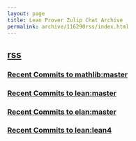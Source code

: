 ```yaml
---
layout: page
title: Lean Prover Zulip Chat Archive
permalink: archive/116290rss/index.html
---
```


## [rss](index.html)

### [Recent Commits to mathlib:master](43016RecentCommitstomathlibmaster.html)

### [Recent Commits to lean:master](84359RecentCommitstoleanmaster.html)

### [Recent Commits to elan:master](25607RecentCommitstoelanmaster.html)

### [Recent Commits to lean:lean4](57455RecentCommitstoleanlean4.html)

